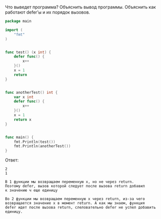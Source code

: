 Что выведет программа? Объяснить вывод программы. Объяснить как работают defer’ы и их порядок вызовов.

```go
package main

import (
	"fmt"
)


func test() (x int) {
	defer func() {
		x++
	}()
	x = 1
	return
}


func anotherTest() int {
	var x int
	defer func() {
		x++
	}()
	x = 1
	return x
}


func main() {
	fmt.Println(test())
	fmt.Println(anotherTest())
}
```

Ответ:
```
2
1

В 1 функции мы возвращаем переменную х, но не через return.
Поэтому defer, вызов которой следует после вызова return добавил
к значению ч еще единицу

Во 2 функции мы возвращаем переменную х через return, из-за чего
возвращается значение х в момент return. А как мы знаем, функция
defer идет после вызова return, слеловательно defer не успел добавить
единицу.

```
